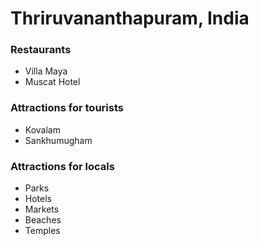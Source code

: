 # Thriruvananthapuram, India

### Restaurants

  -  Villa Maya
  -  Muscat Hotel

### Attractions for tourists
    
  -  Kovalam
  -  Sankhumugham


### Attractions for locals

  - Parks
  - Hotels
  - Markets
  - Beaches
  - Temples
